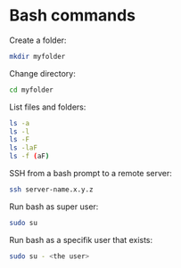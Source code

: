 # Bash commands

Create a folder:

```bash
mkdir myfolder
```

Change directory:

```bash
cd myfolder
```

List files and folders:

```bash
ls -a
ls -l
ls -F
ls -laF
ls -f (aF)
```

SSH from a bash prompt to a remote server:

```bash
ssh server-name.x.y.z
```

Run bash as super user:

```bash
sudo su
```

Run bash as a specifik user that exists:

```bash
sudo su - <the user>
```
